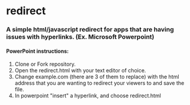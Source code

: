 redirect
========
### A simple html/javascript redirect for apps that are having issues with hyperlinks. (Ex. Microsoft Powerpoint)

#### PowerPoint instructions:
 1. Clone or Fork repository.
 2. Open the redirect.html with your text editor of choice.
 3. Change example.com (there are 3 of them to replace) with the html address that you are wanting to redirect your viewers to and save the file.
 4. In powerpoint "insert" a hyperlink, and choose redirect.html



